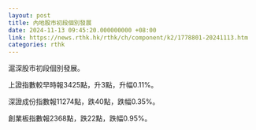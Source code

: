 ```yaml
---
layout: post
title: 內地股市初段個別發展
date: 2024-11-13 09:45:20.000000000 +08:00
link: https://news.rthk.hk/rthk/ch/component/k2/1778801-20241113.htm
categories: rthk
---
```


滬深股市初段個別發展。

上證指數較早時報3425點，升3點，升幅0.11%。

深證成份指數報11274點，跌40點，跌幅0.35%。

創業板指數報2368點，跌22點，跌幅0.95%。
